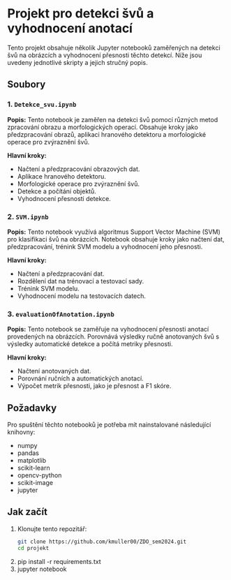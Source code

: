 # Projekt pro detekci švů a vyhodnocení anotací

Tento projekt obsahuje několik Jupyter notebooků zaměřených na detekci švů na obrázcích a vyhodnocení přesnosti těchto detekcí. Níže jsou uvedeny jednotlivé skripty a jejich stručný popis.

## Soubory

### 1. `Detekce_svu.ipynb`

**Popis:**
Tento notebook je zaměřen na detekci švů pomocí různých metod zpracování obrazu a morfologických operací. Obsahuje kroky jako předzpracování obrazů, aplikaci hranového detektoru a morfologické operace pro zvýraznění švů.

**Hlavní kroky:**
- Načtení a předzpracování obrazových dat.
- Aplikace hranového detektoru.
- Morfologické operace pro zvýraznění švů.
- Detekce a počítání objektů.
- Vyhodnocení přesnosti detekce.

### 2. `SVM.ipynb`

**Popis:**
Tento notebook využívá algoritmus Support Vector Machine (SVM) pro klasifikaci švů na obrázcích. Notebook obsahuje kroky jako načtení dat, předzpracování, trénink SVM modelu a vyhodnocení jeho přesnosti.

**Hlavní kroky:**
- Načtení a předzpracování dat.
- Rozdělení dat na trénovací a testovací sady.
- Trénink SVM modelu.
- Vyhodnocení modelu na testovacích datech.

### 3. `evaluationOfAnotation.ipynb`

**Popis:**
Tento notebook se zaměřuje na vyhodnocení přesnosti anotací provedených na obrázcích. Porovnává výsledky ručně anotovaných švů s výsledky automatické detekce a počítá metriky přesnosti.

**Hlavní kroky:**
- Načtení anotovaných dat.
- Porovnání ručních a automatických anotací.
- Výpočet metrik přesnosti, jako je přesnost a F1 skóre.

## Požadavky

Pro spuštění těchto notebooků je potřeba mít nainstalované následující knihovny:
- numpy
- pandas
- matplotlib
- scikit-learn
- opencv-python
- scikit-image
- jupyter

## Jak začít

1. Klonujte tento repozitář:
   ```sh
   git clone https://github.com/kmuller00/ZDO_sem2024.git
   cd projekt
2. pip install -r requirements.txt
3. jupyter notebook
